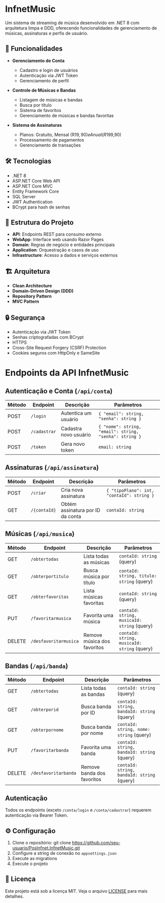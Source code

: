# InfnetMusic

Um sistema de streaming de música desenvolvido em .NET 8 com arquitetura limpa e DDD, oferecendo funcionalidades de gerenciamento de músicas, assinaturas e perfis de usuário.

## 🚀 Funcionalidades

- **Gerenciamento de Conta**
  - Cadastro e login de usuários
  - Autenticação via JWT Token
  - Gerenciamento de perfil

- **Controle de Músicas e Bandas**
  - Listagem de músicas e bandas
  - Busca por título
  - Sistema de favoritos
  - Gerenciamento de músicas e bandas favoritas

- **Sistema de Assinaturas**
  - Planos: Gratuito, Mensal (R$19,90) e Anual (R$199,90)
  - Processamento de pagamentos
  - Gerenciamento de transações

## 🛠️ Tecnologias

- .NET 8
- ASP.NET Core Web API
- ASP.NET Core MVC
- Entity Framework Core
- SQL Server
- JWT Authentication
- BCrypt para hash de senhas

## 📁 Estrutura do Projeto

- **API**: Endpoints REST para consumo externo
- **WebApp**: Interface web usando Razor Pages
- **Domain**: Regras de negócio e entidades principais
- **Application**: Orquestração e casos de uso
- **Infrastructure**: Acesso a dados e serviços externos

## 🏗️ Arquitetura

- **Clean Architecture**
- **Domain-Driven Design (DDD)**
- **Repository Pattern**
- **MVC Pattern**

## 🔒 Segurança

- Autenticação via JWT Token
- Senhas criptografadas com BCrypt
- HTTPS
- Cross-Site Request Forgery (CSRF) Protection
- Cookies seguros com HttpOnly e SameSite

# Endpoints da API InfnetMusic

## Autenticação e Conta (`/api/conta`)
| Método | Endpoint | Descrição | Parâmetros |
|--------|----------|-----------|------------|
| POST | `/login` | Autentica um usuário | `{ "email": string, "senha": string }` |
| POST | `/cadastrar` | Cadastra novo usuário | `{ "nome": string, "email": string, "senha": string }` |
| POST | `/token` | Gera novo token | `email: string` |

## Assinaturas (`/api/assinatura`)
| Método | Endpoint | Descrição | Parâmetros |
|--------|----------|-----------|------------|
| POST | `/criar` | Cria nova assinatura | `{ "tipoPlano": int, "contaId": string }` |
| GET | `/{contaId}` | Obtém assinatura por ID da conta | `contaId: string` |

## Músicas (`/api/musica`)
| Método | Endpoint | Descrição | Parâmetros |
|--------|----------|-----------|------------|
| GET | `/obtertodas` | Lista todas as músicas | `contaId: string` (query) |
| GET | `/obterportitulo` | Busca música por título | `contaId: string, titulo: string` (query) |
| GET | `/obterfavoritas` | Lista músicas favoritas | `contaId: string` (query) |
| PUT | `/favoritarmusica` | Favorita uma música | `contaId: string, musicaId: string` (query) |
| DELETE | `/desfavoritarmusica` | Remove música dos favoritos | `contaId: string, musicaId: string` (query) |

## Bandas (`/api/banda`)
| Método | Endpoint | Descrição | Parâmetros |
|--------|----------|-----------|------------|
| GET | `/obtertodas` | Lista todas as bandas | `contaId: string` (query) |
| GET | `/obterporid` | Busca banda por ID | `contaId: string, bandaId: string` (query) |
| GET | `/obterpornome` | Busca banda por nome | `contaId: string, nome: string` (query) |
| PUT | `/favoritarbanda` | Favorita uma banda | `contaId: string, bandaId: string` (query) |
| DELETE | `/desfavoritarbanda` | Remove banda dos favoritos | `contaId: string, bandaId: string` (query) |

## Autenticação
Todos os endpoints (exceto `/conta/login` e `/conta/cadastrar`) requerem autenticação via Bearer Token.

## ⚙️ Configuração

1. Clone o repositório: git clone https://github.com/seu-usuario/PosInfnet.InfnetMusic.git
2. Configure a string de conexão no `appsettings.json`
3. Execute as migrations
4. Execute o projeto

## 📝 Licença

Este projeto está sob a licença MIT. Veja o arquivo [LICENSE](LICENSE) para mais detalhes.
